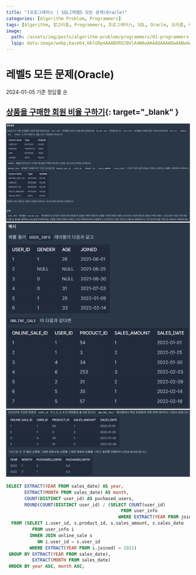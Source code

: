 ```yaml
---
title: "[프로그래머스 | SQL]레벨5 모든 문제(Oracle)"
categories: [Algorithm Problem, Programmers]
tags: [Algorithm, 알고리즘, Programmers, 프로그래머스, SQL, Oracle, 오라클, 레벨5]
image:
  path: /assets/img/posts/algorithm-problem/programmers/01-programmers-logo.jpg
  lqip: data:image/webp;base64,UklGRpoAAABXRUJQVlA4WAoAAAAQAAAADwAABwAAQUxQSDIAAAARL0AmbZurmr57yyIiqE8oiG0bejIYEQTgqiDA9vqnsUSI6H+oAERp2HZ65qP/VIAWAFZQOCBCAAAA8AEAnQEqEAAIAAVAfCWkAALp8sF8rgRgAP7o9FDvMCkMde9PK7euH5M1m6VWoDXf2FkP3BqV0ZYbO6NA/VFIAAAA
---
```


# 레벨5 모든 문제(Oracle)

2024-01-05 기준 정답률 순

## [상품을 구매한 회원 비율 구하기](https://school.programmers.co.kr/learn/courses/30/lessons/131534){: target="_blank" }

![01-상품을-구매한-회원-비율-구하기(1)](/assets/img/posts/algorithm-problem/programmers/sql/oracle/level/5/01-상품을-구매한-회원-비율-구하기(1).png)
![02-상품을-구매한-회원-비율-구하기(2)](/assets/img/posts/algorithm-problem/programmers/sql/oracle/level/5/02-상품을-구매한-회원-비율-구하기(2).png)
![03-상품을-구매한-회원-비율-구하기(3)](/assets/img/posts/algorithm-problem/programmers/sql/oracle/level/5/03-상품을-구매한-회원-비율-구하기(3).png)

```sql
SELECT EXTRACT(YEAR FROM sales_date) AS year,
       EXTRACT(MONTH FROM sales_date) AS month,
       COUNT(DISTINCT user_id) AS puchased_users,
       ROUND(COUNT(DISTINCT user_id) / (SELECT COUNT(user_id)
                                            FROM user_info
                                           WHERE EXTRACT(YEAR FROM joined) = 2021), 1) AS puchased_ratio
  FROM (SELECT i.user_id, s.product_id, s.sales_amount, s.sales_date
          FROM user_info i
         INNER JOIN online_sale s
            ON i.user_id = s.user_id
         WHERE EXTRACT(YEAR FROM i.joined) = 2021)
 GROUP BY EXTRACT(YEAR FROM sales_date),
          EXTRACT(MONTH FROM sales_date)
 ORDER BY year ASC, month ASC;
```